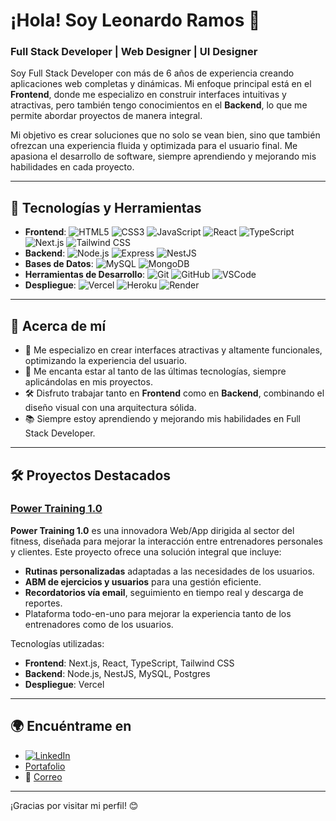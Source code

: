 # ¡Hola! Soy Leonardo Ramos 👋

### Full Stack Developer | Web Designer | UI Designer

Soy Full Stack Developer con más de 6 años de experiencia creando aplicaciones web completas y dinámicas. Mi enfoque principal está en el **Frontend**, donde me especializo en construir interfaces intuitivas y atractivas, pero también tengo conocimientos en el **Backend**, lo que me permite abordar proyectos de manera integral. 

Mi objetivo es crear soluciones que no solo se vean bien, sino que también ofrezcan una experiencia fluida y optimizada para el usuario final. Me apasiona el desarrollo de software, siempre aprendiendo y mejorando mis habilidades en cada proyecto.

---

## 🚀 Tecnologías y Herramientas

- **Frontend**: ![HTML5](https://img.shields.io/badge/-HTML5-333?style=flat&logo=html5) ![CSS3](https://img.shields.io/badge/-CSS3-333?style=flat&logo=css3) ![JavaScript](https://img.shields.io/badge/-JavaScript-333?style=flat&logo=javascript) ![React](https://img.shields.io/badge/-React-333?style=flat&logo=react) ![TypeScript](https://img.shields.io/badge/-TypeScript-333?style=flat&logo=typescript) ![Next.js](https://img.shields.io/badge/-Next.js-333?style=flat&logo=next.js) ![Tailwind CSS](https://img.shields.io/badge/-Tailwind_CSS-333?style=flat&logo=tailwind-css)
- **Backend**: ![Node.js](https://img.shields.io/badge/-Node.js-333?style=flat&logo=node.js) ![Express](https://img.shields.io/badge/-Express-333?style=flat&logo=express) ![NestJS](https://img.shields.io/badge/-NestJS-333?style=flat&logo=nestjs)
- **Bases de Datos**: ![MySQL](https://img.shields.io/badge/-MySQL-333?style=flat&logo=mysql) ![MongoDB](https://img.shields.io/badge/-MongoDB-333?style=flat&logo=mongodb)
- **Herramientas de Desarrollo**: ![Git](https://img.shields.io/badge/-Git-333?style=flat&logo=git) ![GitHub](https://img.shields.io/badge/-GitHub-333?style=flat&logo=github) ![VSCode](https://img.shields.io/badge/-VSCode-333?style=flat&logo=visual-studio-code)
- **Despliegue**: ![Vercel](https://img.shields.io/badge/-Vercel-333?style=flat&logo=vercel) ![Heroku](https://img.shields.io/badge/-Heroku-333?style=flat&logo=heroku) ![Render](https://img.shields.io/badge/-render-333?style=flat&logo=render)

---

## 🎯 Acerca de mí

- 🎨 Me especializo en crear interfaces atractivas y altamente funcionales, optimizando la experiencia del usuario.
- 🚀 Me encanta estar al tanto de las últimas tecnologías, siempre aplicándolas en mis proyectos.
- 🛠️ Disfruto trabajar tanto en **Frontend** como en **Backend**, combinando el diseño visual con una arquitectura sólida.
- 📚 Siempre estoy aprendiendo y mejorando mis habilidades en Full Stack Developer.

---

## 🛠️ Proyectos Destacados

### [Power Training 1.0](https://powertra.vercel.app/)

**Power Training 1.0** es una innovadora Web/App dirigida al sector del fitness, diseñada para mejorar la interacción entre entrenadores personales y clientes. Este proyecto ofrece una solución integral que incluye:

- **Rutinas personalizadas** adaptadas a las necesidades de los usuarios.
- **ABM de ejercicios y usuarios** para una gestión eficiente.
- **Recordatorios vía email**, seguimiento en tiempo real y descarga de reportes.
- Plataforma todo-en-uno para mejorar la experiencia tanto de los entrenadores como de los usuarios.

Tecnologías utilizadas:
- **Frontend**: Next.js, React, TypeScript, Tailwind CSS
- **Backend**: Node.js, NestJS, MySQL, Postgres
- **Despliegue**: Vercel

---

## 🌍 Encuéntrame en

- <a href="https://www.linkedin.com/in/leo-ramosa/" target="_blank">![LinkedIn](https://img.shields.io/badge/-LinkedIn-333?style=flat&logo=linkedin)</a>
- <a href="https://www.leoramos.dev/" target="_blank">Portafolio</a>
- 📧 [Correo](mailto:contact@leoramos.dev)
---

¡Gracias por visitar mi perfil! 😊
